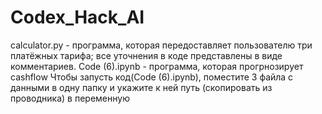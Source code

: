 # Codex_Hack_AI
calculator.py - программа, которая передоставляет пользователю три платёжных тарифа; все уточнения в коде представлены в виде комментариев.
Code (6).ipynb - программа, которая прогрнозирует cashflow
Чтобы запусть код(Code (6).ipynb), поместите 3 файла с данными в одну папку и укажите к ней путь (скопировать из проводника) в переменную
